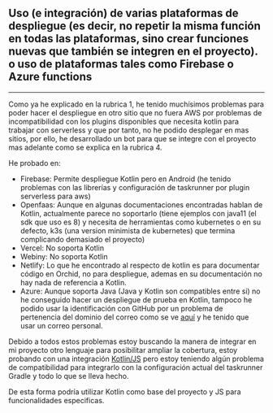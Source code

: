 ## Uso (e integración) de varias plataformas de despliegue (es decir, no repetir la misma función en todas las plataformas, sino crear funciones nuevas que también se integren en el proyecto). o uso de plataformas tales como Firebase o Azure functions

---

Como ya he explicado en la rubrica 1, he tenido muchísimos problemas para poder hacer el despliegue en otro sitio que no fuera AWS por problemas de incompatibilidad con los plugins disponibles que necesita kotlin para trabajar con serverless y que por tanto, no he podido desplegar en mas sitios, por ello, he desarrollado un bot para que se integre con el proyecto mas adelante como se explica en la rubrica 4.

  He probado en:

  - Firebase: Permite despliegue Kotlin pero en Android (he tenido problemas con las librerías y configuración de taskrunner por plugin serverless para aws)
  - Openfaas: Aunque en algunas documentaciones encontradas hablan de Kotlin, actualmente parece no soportarlo (tiene ejemplos con java11 (el sdk que uso es 8) y necesita de herramientas como kubernetes o en su defecto, k3s (una version minimista de kubernetes) que termina complicando demasiado el proyecto)
  - Vercel: No soporta Kotlin
  - Webiny: No soporta Kotlin
  - Netlify: Lo que he encontrado al respecto de kotlin es para documentar código en Orchid, no para despliegue, ademas en su documentación no hay nada de referencia a Kotlin.
  - Azure: Aunque soporta Java (Java y Kotlin son compatibles entre si) no he conseguido hacer un despliegue de prueba en Kotlin, tampoco he podido usar la identificación con GitHub por un problema de pertenencia del dominio del correo como se ve [aquí](../../img/azure/azure.png) y he tenido que usar un correo personal.
  
  Debido a todos estos problemas estoy buscando la manera de integrar en mi proyecto otro lenguaje para posibilitar ampliar la cobertura, estoy probando con una integración [Kotlin/JS](https://kotlinlang.org/docs/reference/js-overview.html) pero estoy teniendo algún problema de compatibilidad para integrarlo con la configuración actual del taskrunner Gradle y todo lo que se lleva hecho.

  De esta forma podría utilizar Kotlin como base del proyecto y JS para funcionalidades especificas.